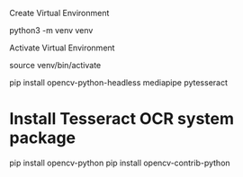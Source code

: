 Create Virtual Environment

python3 -m venv venv

Activate Virtual Environment

source venv/bin/activate

pip install opencv-python-headless mediapipe pytesseract
# Install Tesseract OCR system package
pip install opencv-python
pip install opencv-contrib-python
